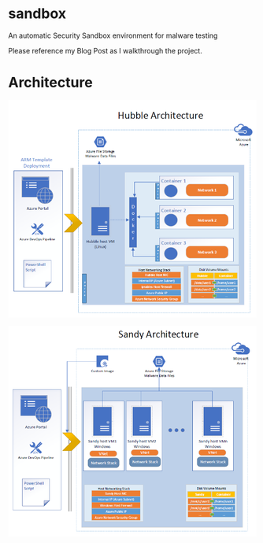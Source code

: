 # sandbox
An automatic Security Sandbox environment for malware testing

Please reference my Blog Post as I walkthrough the project.

# Architecture

![Hubble Architecture](architecture/Hubble-Architecture.PNG)

![Sandy Architecture](architecture/Sandy-Architecture.PNG)
